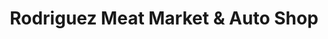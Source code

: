 ---
title: "Rodriguez Meat Market & Auto Shop"
url: /eunice/rodriguez-meat-market-and-auto-shop/
shop: convenience
---